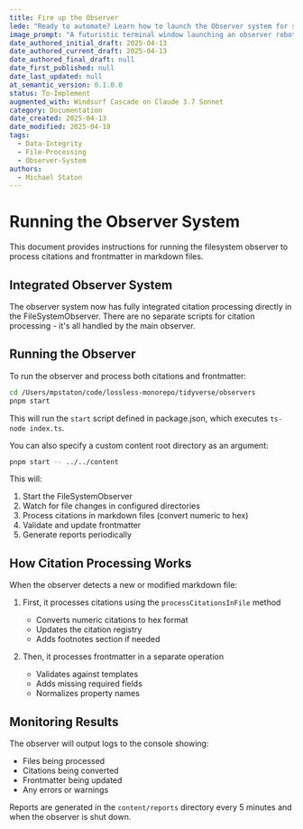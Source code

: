 ```yaml
---
title: Fire up the Observer
lede: "Ready to automate? Learn how to launch the Observer system for seamless citation and frontmatter processing across your content library."
image_prompt: "A futuristic terminal window launching an observer robot, with glowing file paths, citation icons, and YAML frontmatter floating in a digital workspace."
date_authored_initial_draft: 2025-04-13
date_authored_current_draft: 2025-04-13
date_authored_final_draft: null
date_first_published: null
date_last_updated: null
at_semantic_version: 0.1.0.0
status: To-Implement
augmented_with: Windsurf Cascade on Claude 3.7 Sonnet
category: Documentation
date_created: 2025-04-13
date_modified: 2025-04-19
tags: 
  - Data-Integrity
  - File-Processing
  - Observer-System
authors:
  - Michael Staton
---
```


# Running the Observer System

This document provides instructions for running the filesystem observer to process citations and frontmatter in markdown files.

## Integrated Observer System

The observer system now has fully integrated citation processing directly in the FileSystemObserver. There are no separate scripts for citation processing - it's all handled by the main observer.

## Running the Observer

To run the observer and process both citations and frontmatter:

```bash
cd /Users/mpstaton/code/lossless-monorepo/tidyverse/observers
pnpm start
```

This will run the `start` script defined in package.json, which executes `ts-node index.ts`.

You can also specify a custom content root directory as an argument:

```bash
pnpm start -- ../../content
```

This will:
1. Start the FileSystemObserver
2. Watch for file changes in configured directories
3. Process citations in markdown files (convert numeric to hex)
4. Validate and update frontmatter
5. Generate reports periodically

## How Citation Processing Works

When the observer detects a new or modified markdown file:

1. First, it processes citations using the `processCitationsInFile` method
   - Converts numeric citations to hex format
   - Updates the citation registry
   - Adds footnotes section if needed

2. Then, it processes frontmatter in a separate operation
   - Validates against templates
   - Adds missing required fields
   - Normalizes property names

## Monitoring Results

The observer will output logs to the console showing:
- Files being processed
- Citations being converted
- Frontmatter being updated
- Any errors or warnings

Reports are generated in the `content/reports` directory every 5 minutes and when the observer is shut down.